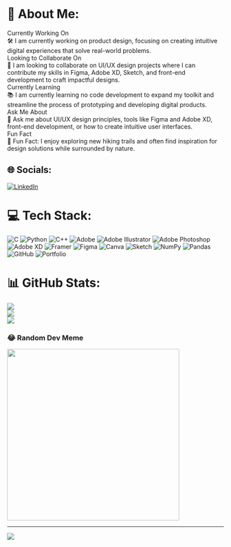 # 💫 About Me:
 Currently Working On<br>🛠️ I am currently working on product design, focusing on creating intuitive digital experiences that solve real-world problems.<br>Looking to Collaborate On<br>👥 I am looking to collaborate on UI/UX design projects where I can contribute my skills in Figma, Adobe XD, Sketch, and front-end development to craft impactful designs.<br>Currently Learning<br>📚 I am currently learning no code development to expand my toolkit and streamline the process of prototyping and developing digital products.<br>Ask Me About<br>💬 Ask me about UI/UX design principles, tools like Figma and Adobe XD, front-end development, or how to create intuitive user interfaces.<br>Fun Fact<br>🌲 Fun Fact: I enjoy exploring new hiking trails and often find inspiration for design solutions while surrounded by nature.


## 🌐 Socials:
[![LinkedIn](https://img.shields.io/badge/LinkedIn-%230077B5.svg?logo=linkedin&logoColor=white)](https://linkedin.com/in/https://in.linkedin.com/in/tharun-kiruthik-4b222325a) 

# 💻 Tech Stack:
![C](https://img.shields.io/badge/c-%2300599C.svg?style=for-the-badge&logo=c&logoColor=white) ![Python](https://img.shields.io/badge/python-3670A0?style=for-the-badge&logo=python&logoColor=ffdd54) ![C++](https://img.shields.io/badge/c++-%2300599C.svg?style=for-the-badge&logo=c%2B%2B&logoColor=white) ![Adobe](https://img.shields.io/badge/adobe-%23FF0000.svg?style=for-the-badge&logo=adobe&logoColor=white) ![Adobe Illustrator](https://img.shields.io/badge/adobe%20illustrator-%23FF9A00.svg?style=for-the-badge&logo=adobe%20illustrator&logoColor=white) ![Adobe Photoshop](https://img.shields.io/badge/adobe%20photoshop-%2331A8FF.svg?style=for-the-badge&logo=adobe%20photoshop&logoColor=white) ![Adobe XD](https://img.shields.io/badge/Adobe%20XD-470137?style=for-the-badge&logo=Adobe%20XD&logoColor=#FF61F6) ![Framer](https://img.shields.io/badge/Framer-black?style=for-the-badge&logo=framer&logoColor=blue) ![Figma](https://img.shields.io/badge/figma-%23F24E1E.svg?style=for-the-badge&logo=figma&logoColor=white) ![Canva](https://img.shields.io/badge/Canva-%2300C4CC.svg?style=for-the-badge&logo=Canva&logoColor=white) ![Sketch](https://img.shields.io/badge/Sketch-FFB387?style=for-the-badge&logo=sketch&logoColor=black) ![NumPy](https://img.shields.io/badge/numpy-%23013243.svg?style=for-the-badge&logo=numpy&logoColor=white) ![Pandas](https://img.shields.io/badge/pandas-%23150458.svg?style=for-the-badge&logo=pandas&logoColor=white) ![GitHub](https://img.shields.io/badge/github-%23121011.svg?style=for-the-badge&logo=github&logoColor=white) ![Portfolio](https://img.shields.io/badge/Portfolio-%23000000.svg?style=for-the-badge&logo=firefox&logoColor=#FF7139)
# 📊 GitHub Stats:
![](https://github-readme-stats.vercel.app/api?username=TharunKiruthik&theme=dark&hide_border=false&include_all_commits=false&count_private=false)<br/>
![](https://github-readme-streak-stats.herokuapp.com/?user=TharunKiruthik&theme=dark&hide_border=false)<br/>
![](https://github-readme-stats.vercel.app/api/top-langs/?username=TharunKiruthik&theme=dark&hide_border=false&include_all_commits=false&count_private=false&layout=compact)

### 😂 Random Dev Meme
<img src='https://memer-new.vercel.app/' style="height: 400px;"/>

---
[![](https://visitcount.itsvg.in/api?id=TharunKiruthik&icon=7&color=0)](https://visitcount.itsvg.in)

<!-- Proudly created with GPRM ( https://gprm.itsvg.in ) -->
